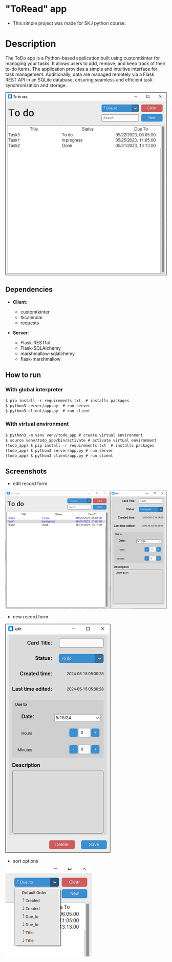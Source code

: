 # "ToRead" app

- This simple project was made for SKJ python course.

# Description

The ToDo app is a Python-based application built using customtkinter for managing your tasks. It allows users
to add, remove, and keep track of their to-do items. The application provides a simple and intuitive interface for task
management. Additionally, data are managed remotely via a Flask REST API in an SQLite database, ensuring seamless and
efficient task synchronization and storage.

![](./images/main_window.png)

## Dependencies

- **Client**:
    - customtkinter
    - tkcalendar
    - requests

- **Server**:
    - Flask-RESTful
    - Flask-SQLAlchemy
    - marshmallow-sqlalchemy
    - flask-marshmallow

## How to run

### With global interpreter

```shell
$ pip install -r requirements.txt  # installs packages
$ python3 server/app.py  # run server
$ python3 client/app.py  # run client
```

### With virtual environment

```shell
$ python3 -m venv venv/todo_app # create virtual environment
$ source venv/todo_app/bin/activate # activate virtual environment
(todo_app) $ pip install -r requirements.txt  # installs packages
(todo_app) $ python3 server/app.py # run server
(todo_app) $ python3 client/app.py # run client
```

## Screenshots

- edit record form

![](./images/edit_record.png)

- new record form

![](./images/new_record.png)

- sort options

![](./images/sort_drop_menu.png)

